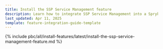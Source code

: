```yaml
---
title: Install the SSP Service Management feature
description: Learn how to integrate SSP Service Management into a Spryker project
last_updated: Apr 11, 2025
template: feature-integration-guide-template
---
```


{% include pbc/all/install-features/latest/install-the-ssp-service-management-feature.md %} <!-- To edit, see /_includes/pbc/all/install-features/latest/install-the-ssp-service-management-feature.md -->
